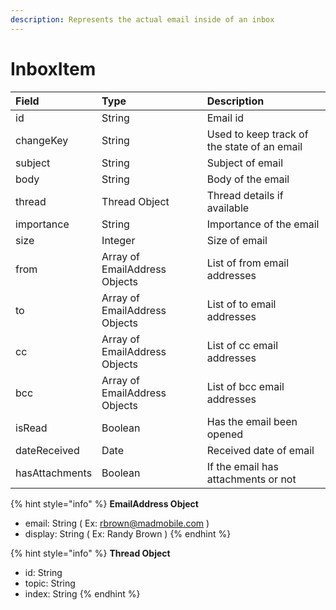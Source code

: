 ```yaml
---
description: Represents the actual email inside of an inbox
---
```


# InboxItem

| **Field** | **Type** | **Description** |
| :--- | :--- | :--- |
| id | String | Email id |
| changeKey | String | Used to keep track of the state of an email |
| subject | String | Subject of email |
| body | String | Body of the email |
| thread | Thread Object | Thread details if available |
| importance | String | Importance of the email |
| size | Integer | Size of email |
| from | Array of EmailAddress Objects | List of from email addresses |
| to | Array of EmailAddress Objects | List of to email addresses |
| cc | Array of EmailAddress Objects | List of cc email addresses |
| bcc | Array of EmailAddress Objects | List of bcc email addresses |
| isRead | Boolean | Has the email been opened |
| dateReceived | Date | Received date of email |
| hasAttachments | Boolean | If the email has attachments or not |

{% hint style="info" %}
**EmailAddress Object**

* email: String \( Ex: rbrown@madmobile.com \)
* display: String \( Ex: Randy Brown \)
{% endhint %}

{% hint style="info" %}
**Thread Object**

* id: String
* topic: String
* index: String
{% endhint %}

